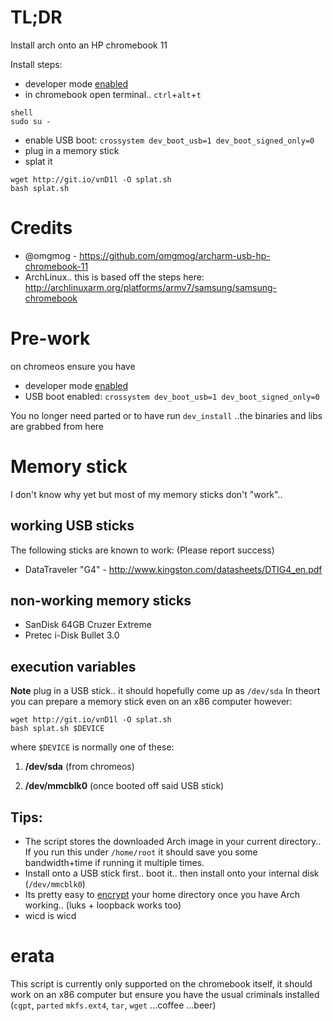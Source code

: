 # TL;DR
Install arch onto an HP chromebook 11

Install steps:
- developer mode [enabled](https://blog.omgmog.net/post/installing-arch-linux-arm-on-the-hp-chromebook-11/)
- in chromebook open terminal.. ```ctrl```+```alt```+```t```

```
shell
sudo su -
```
- enable USB boot: ```crossystem dev_boot_usb=1 dev_boot_signed_only=0```
- plug in a memory stick
- splat it

```
wget http://git.io/vnD1l -O splat.sh
bash splat.sh
```

# Credits
- @omgmog - https://github.com/omgmog/archarm-usb-hp-chromebook-11
- ArchLinux.. this is based off the steps here: http://archlinuxarm.org/platforms/armv7/samsung/samsung-chromebook

# Pre-work
on chromeos ensure you have
- developer mode [enabled](https://blog.omgmog.net/post/installing-arch-linux-arm-on-the-hp-chromebook-11/)
- USB boot enabled: ```crossystem dev_boot_usb=1 dev_boot_signed_only=0```

You no longer need parted or to have run ```dev_install```
..the binaries and libs are grabbed from here

# Memory stick
I don't know why yet but most of my memory sticks don't "work"..
## working USB sticks
The following sticks are known to work: (Please report success)
- DataTraveler "G4" - http://www.kingston.com/datasheets/DTIG4_en.pdf

## non-working memory sticks
- SanDisk 64GB Cruzer Extreme
- Pretec i-Disk Bullet 3.0


## execution variables
**Note** plug in a USB stick.. it should hopefully come up as ```/dev/sda```
In theort you can prepare a memory stick even on an x86 computer however:

```
wget http://git.io/vnD1l -O splat.sh
bash splat.sh $DEVICE
```

where ```$DEVICE``` is normally one of these:

 1. **/dev/sda** (from chromeos)

 2. **/dev/mmcblk0** (once booted off said USB stick)

## Tips:
- The script stores the downloaded Arch image in your current directory.. If you run this under ```/home/root``` it should save you some bandwidth+time if running it multiple times.
- Install onto a USB stick first.. boot it.. then install onto your internal disk (```/dev/mmcblk0```)
- Its pretty easy to [encrypt](https://wiki.archlinux.org/index.php/EncFS) your home directory once you have Arch working.. (luks + loopback works too)
- wicd is wicd

# erata
This script is currently only supported on the chromebook itself, it should work on an x86 computer but ensure you have the usual criminals installed (```cgpt```, ```parted``` ```mkfs.ext4```, ```tar```, ```wget``` ...coffee ...beer)
